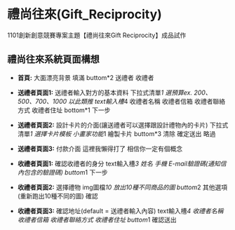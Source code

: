 # 禮尚往來(Gift_Reciprocity)
 1101創新創意競賽專案主題【禮尚往來Gift Reciprocity】成品試作

## 禮尚往來系統頁面構想
* **首頁:**
大面漂亮背景 填滿
buttom*2 送禮者 收禮者

* **送禮者頁面1:**
送禮者輸入對方的基本資料
下拉式清單*1 選預算ex. 200、500、700、1000 以此類推
text輸入槽*4 收禮者名稱 收禮者信箱 收禮者聯絡方式 收禮者住址
bottom*1 下一步

* **送禮者頁面2:**
設計卡片的介面(讓送禮者可以選擇跟設計禮物內的卡片)
下拉式清單*1 選擇卡片模板
小畫家功能*1 繪製卡片
buttom*3 清除 確定送出 略過

* **送禮者頁面3:**
付款介面
這裡我懶得打了 相信你一定有個概念

* **收禮者頁面1:**
確認收禮者的身分
text輸入槽*3   姓名 手機 E-mail驗證碼(通知信內包含的驗證碼)
buttom*1 下一步

* **收禮者頁面2:**
選擇禮物
img圖檔*10 放出10種不同商品的圖
buttom*2 其他選項(重新跑出10種不同的圖) 確認

* **收禮者頁面3:**
確認地址(default = 送禮者輸入內容)
text輸入槽*4 收禮者名稱 收禮者信箱 收禮者聯絡方式 收禮者住址
buttom*1 確認送出